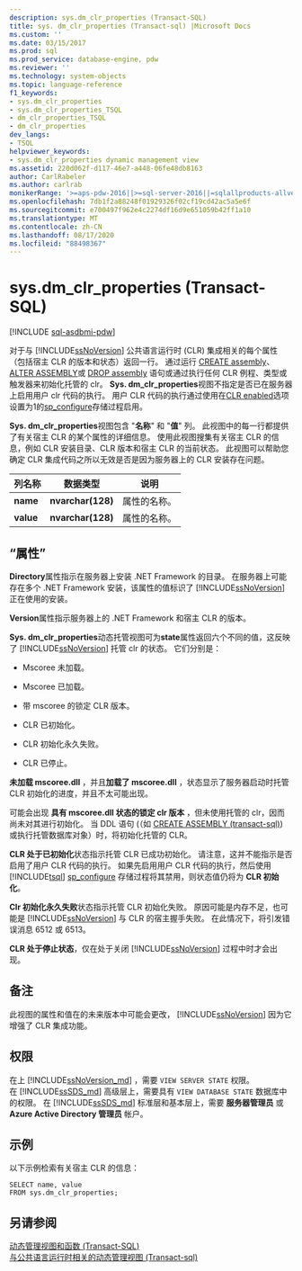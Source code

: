 ```yaml
---
description: sys.dm_clr_properties (Transact-SQL)
title: sys. dm_clr_properties (Transact-sql) |Microsoft Docs
ms.custom: ''
ms.date: 03/15/2017
ms.prod: sql
ms.prod_service: database-engine, pdw
ms.reviewer: ''
ms.technology: system-objects
ms.topic: language-reference
f1_keywords:
- sys.dm_clr_properties
- sys.dm_clr_properties_TSQL
- dm_clr_properties_TSQL
- dm_clr_properties
dev_langs:
- TSQL
helpviewer_keywords:
- sys.dm_clr_properties dynamic management view
ms.assetid: 220d062f-d117-46e7-a448-06fe48db8163
author: CarlRabeler
ms.author: carlrab
monikerRange: '>=aps-pdw-2016||>=sql-server-2016||=sqlallproducts-allversions||>=sql-server-linux-2017||=azuresqldb-mi-current'
ms.openlocfilehash: 7db1f2a88248f01929326f02cf19cd42ac5a5e6f
ms.sourcegitcommit: e700497f962e4c2274df16d9e651059b42ff1a10
ms.translationtype: MT
ms.contentlocale: zh-CN
ms.lasthandoff: 08/17/2020
ms.locfileid: "88498367"
---
```

# <a name="sysdm_clr_properties-transact-sql"></a>sys.dm_clr_properties (Transact-SQL)
[!INCLUDE [sql-asdbmi-pdw](../../includes/applies-to-version/sql-asdbmi-pdw.md)]

  对于与 [!INCLUDE[ssNoVersion](../../includes/ssnoversion-md.md)] 公共语言运行时 (CLR) 集成相关的每个属性（包括宿主 CLR 的版本和状态）返回一行。 通过运行 [CREATE assembly](../../t-sql/statements/create-assembly-transact-sql.md)、 [ALTER ASSEMBLY](../../t-sql/statements/alter-assembly-transact-sql.md)或 [DROP assembly](../../t-sql/statements/drop-assembly-transact-sql.md) 语句或通过执行任何 CLR 例程、类型或触发器来初始化托管的 clr。 **Sys. dm_clr_properties**视图不指定是否已在服务器上启用用户 clr 代码的执行。 用户 CLR 代码的执行通过使用在[CLR enabled](../../database-engine/configure-windows/clr-enabled-server-configuration-option.md)选项设置为1的[sp_configure](../../relational-databases/system-stored-procedures/sp-configure-transact-sql.md)存储过程启用。  
  
 **Sys. dm_clr_properties**视图包含 "**名称**" 和 "**值**" 列。 此视图中的每一行都提供了有关宿主 CLR 的某个属性的详细信息。 使用此视图搜集有关宿主 CLR 的信息，例如 CLR 安装目录、CLR 版本和宿主 CLR 的当前状态。 此视图可以帮助您确定 CLR 集成代码之所以无效是否是因为服务器上的 CLR 安装存在问题。  
  
|列名称|数据类型|说明|  
|-----------------|---------------|-----------------|  
|**name**|**nvarchar(128)**|属性的名称。|  
|**value**|**nvarchar(128)**|属性的名称。|  
  
## <a name="properties"></a>“属性”  
 **Directory**属性指示在服务器上安装 .NET Framework 的目录。 在服务器上可能存在多个 .NET Framework 安装，该属性的值标识了 [!INCLUDE[ssNoVersion](../../includes/ssnoversion-md.md)] 正在使用的安装。  
  
 **Version**属性指示服务器上的 .NET Framework 和宿主 CLR 的版本。  
  
 **Sys. dm_clr_properties**动态托管视图可为**state**属性返回六个不同的值，这反映了 [!INCLUDE[ssNoVersion](../../includes/ssnoversion-md.md)] 托管 clr 的状态。 它们分别是：  
  
-   Mscoree 未加载。  
  
-   Mscoree 已加载。  
  
-   带 mscoree 的锁定 CLR 版本。  
  
-   CLR 已初始化。  
  
-   CLR 初始化永久失败。  
  
-   CLR 已停止。  
  
 **未加载 mscoree.dll** ，并且**加载了 mscoree.dll** ，状态显示了服务器启动时托管 CLR 初始化的进度，并且不太可能出现。  
  
 可能会出现 **具有 mscoree.dll 状态的锁定 clr 版本** ，但未使用托管的 clr，因而尚未对其进行初始化。 当 DDL 语句 (（如 [CREATE ASSEMBLY &#40;transact-sql&#41;](../../t-sql/statements/create-assembly-transact-sql.md)) 或执行托管数据库对象）时，将初始化托管的 CLR。  
  
 **CLR 处于已初始化**状态指示托管 CLR 已成功初始化。 请注意，这并不能指示是否启用了用户 CLR 代码的执行。 如果先启用用户 CLR 代码的执行，然后使用 [!INCLUDE[tsql](../../includes/tsql-md.md)] [sp_configure](../../relational-databases/system-stored-procedures/sp-configure-transact-sql.md) 存储过程将其禁用，则状态值仍将为 **CLR 初始化**。  
  
 **Clr 初始化永久失败**状态指示托管 CLR 初始化失败。 原因可能是内存不足，也可能是 [!INCLUDE[ssNoVersion](../../includes/ssnoversion-md.md)] 与 CLR 的宿主握手失败。 在此情况下，将引发错误消息 6512 或 6513。  
  
 **CLR 处于停止状态**，仅在处于关闭 [!INCLUDE[ssNoVersion](../../includes/ssnoversion-md.md)] 过程中时才会出现。  
  
## <a name="remarks"></a>备注  
 此视图的属性和值在的未来版本中可能会更改， [!INCLUDE[ssNoVersion](../../includes/ssnoversion-md.md)] 因为它增强了 CLR 集成功能。  
  
## <a name="permissions"></a>权限  
  
在上 [!INCLUDE[ssNoVersion_md](../../includes/ssnoversion-md.md)] ，需要 `VIEW SERVER STATE` 权限。   
在 [!INCLUDE[ssSDS_md](../../includes/sssds-md.md)] 高级层上，需要具有 `VIEW DATABASE STATE` 数据库中的权限。 在 [!INCLUDE[ssSDS_md](../../includes/sssds-md.md)] 标准层和基本层上，需要  **服务器管理员** 或 **Azure Active Directory 管理员** 帐户。   

## <a name="examples"></a>示例  
 以下示例检索有关宿主 CLR 的信息：  
  
```  
SELECT name, value   
FROM sys.dm_clr_properties;  
```  
  
## <a name="see-also"></a>另请参阅  
 [动态管理视图和函数 (Transact-SQL)](~/relational-databases/system-dynamic-management-views/system-dynamic-management-views.md)   
 [与公共语言运行时相关的动态管理视图 &#40;Transact-sql&#41;](../../relational-databases/system-dynamic-management-views/common-language-runtime-related-dynamic-management-views-transact-sql.md)  
  
  
